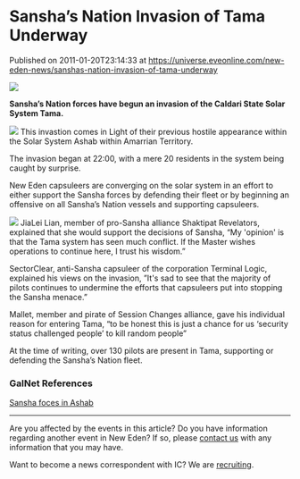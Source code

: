 # Sansha’s Nation Invasion of Tama Underway
Published on 2011-01-20T23:14:33 at https://universe.eveonline.com/new-eden-news/sanshas-nation-invasion-of-tama-underway

![](http://www.eve-ic.net/media/assets/icarticlebanner.png)  
  
 **Sansha’s Nation forces have begun an invasion of the Caldari State Solar System Tama.**   
  
[![](http://www.eve-ic.net/media/articles/4353/sanshaforceswithintamaimagethumb.png)](http://www.eve-ic.net/media/igbd/igbd.php?faction=ic&url=http%3A%2F%2Fwww.eve-ic.net%2Fmedia%2Farticles%2F4353%2Fsanshaforceswithintamaimage.png) This invastion comes in Light of their previous hostile appearance within the Solar System Ashab within Amarrian Territory.   
  
The invasion began at 22:00, with a mere 20 residents in the system being caught by surprise.   
  
New Eden capsuleers are converging on the solar system in an effort to either support the Sansha forces by defending their fleet or by beginning an offensive on all Sansha’s Nation vessels and supporting capsuleers.   
  
[![](http://www.eve-ic.net/media/articles/4353/sanshaforcesbattlewithcapsuleersimagethumb.png)](http://www.eve-ic.net/media/igbd/igbd.php?faction=ic&url=http%3A%2F%2Fwww.eve-ic.net%2Fmedia%2Farticles%2F4353%2Fsanshaforcesbattlewithcapsuleersimage.png) JiaLei Lian, member of pro-Sansha alliance Shaktipat Revelators, explained that she would support the decisions of Sansha, “My 'opinion' is that the Tama system has seen much conflict. If the Master wishes operations to continue here, I trust his wisdom.”   
  
SectorClear, anti-Sansha capsuleer of the corporation Terminal Logic, explained his views on the invasion, ”It's sad to see that the majority of pilots continues to undermine the efforts that capsuleers put into stopping the Sansha menace.”   
  
Mallet, member and pirate of Session Changes alliance, gave his individual reason for entering Tama, “to be honest this is just a chance for us ‘security status challenged people’ to kill random people”   
  
At the time of writing, over 130 pilots are present in Tama, supporting or defending the Sansha’s Nation fleet. 

### GalNet References

[Sansha foces in Ashab](http://www.eve-ic.net/media/igbd/igbd.php?article=4349)

* * *

Are you affected by the events in this article? Do you have information regarding another event in New Eden? If so, please [contact us](http://www.eveonline.com/news.asp?a=submitrp) with any information that you may have.  
  
Want to become a news correspondent with IC? We are [recruiting](http://www.eveonline.com/isd.asp).
